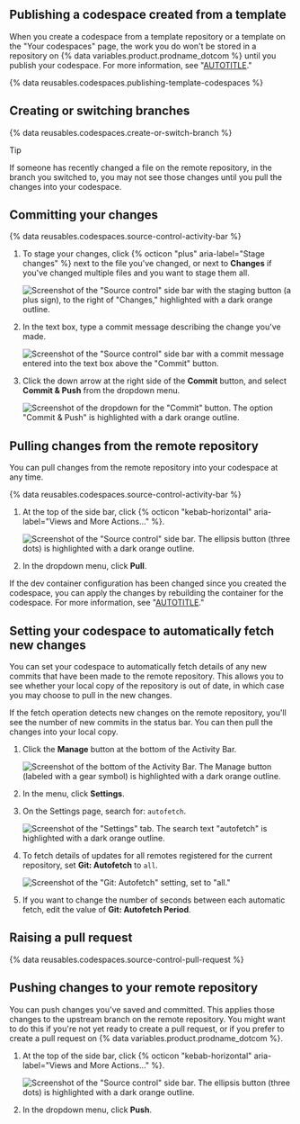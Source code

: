 ## Publishing a codespace created from a template

When you create a codespace from a template repository or a template on the "Your codespaces" page, the work you do won't be stored in a repository on {% data variables.product.prodname_dotcom %} until you publish your codespace. For more information, see "[AUTOTITLE](/codespaces/developing-in-codespaces/creating-a-codespace-from-a-template#publishing-to-a-repository-on-github)."

{% data reusables.codespaces.publishing-template-codespaces %}

## Creating or switching branches

{% data reusables.codespaces.create-or-switch-branch %}

> [!TIP]
> If someone has recently changed a file on the remote repository, in the branch you switched to, you may not see those changes until you pull the changes into your codespace.

## Committing your changes

{% data reusables.codespaces.source-control-activity-bar %}
1. To stage your changes, click  {% octicon "plus" aria-label="Stage changes" %} next to the file you've changed, or next to **Changes** if you've changed multiple files and you want to stage them all.

   ![Screenshot of the "Source control" side bar with the staging button (a plus sign), to the right of "Changes," highlighted with a dark orange outline.](/assets/images/help/codespaces/codespaces-commit-stage.png)

1. In the text box, type a commit message describing the change you've made.

   ![Screenshot of the "Source control" side bar with a commit message entered into the text box above the "Commit" button.](/assets/images/help/codespaces/codespaces-commit-commit-message.png)  

1. Click the down arrow at the right side of the **Commit** button, and select **Commit & Push** from the dropdown menu.

   ![Screenshot of the dropdown for the "Commit" button. The option "Commit & Push" is highlighted with a dark orange outline.](/assets/images/help/codespaces/commit-and-push-option.png)  

## Pulling changes from the remote repository

You can pull changes from the remote repository into your codespace at any time.

{% data reusables.codespaces.source-control-activity-bar %}
1. At the top of the side bar, click {% octicon "kebab-horizontal" aria-label="Views and More Actions..." %}.

   ![Screenshot of the "Source control" side bar. The ellipsis button (three dots) is highlighted with a dark orange outline.](/assets/images/help/codespaces/source-control-ellipsis-button.png)

1. In the dropdown menu, click **Pull**.

If the dev container configuration has been changed since you created the codespace, you can apply the changes by rebuilding the container for the codespace. For more information, see "[AUTOTITLE](/codespaces/setting-up-your-project-for-codespaces/adding-a-dev-container-configuration/introduction-to-dev-containers#applying-changes-to-your-configuration)."

## Setting your codespace to automatically fetch new changes

You can set your codespace to automatically fetch details of any new commits that have been made to the remote repository. This allows you to see whether your local copy of the repository is out of date, in which case you may choose to pull in the new changes.

If the fetch operation detects new changes on the remote repository, you'll see the number of new commits in the status bar. You can then pull the changes into your local copy.

1. Click the **Manage** button at the bottom of the Activity Bar.

   ![Screenshot of the bottom of the Activity Bar. The Manage button (labeled with a gear symbol) is highlighted with a dark orange outline.](/assets/images/help/codespaces/manage-button.png)

1. In the menu, click **Settings**.
1. On the Settings page, search for: `autofetch`.

   ![Screenshot of the "Settings" tab. The search text "autofetch" is highlighted with a dark orange outline.](/assets/images/help/codespaces/autofetch-search.png)

1. To fetch details of updates for all remotes registered for the current repository, set **Git: Autofetch** to `all`.

   ![Screenshot of the "Git: Autofetch" setting, set to "all."](/assets/images/help/codespaces/autofetch-all.png)

1. If you want to change the number of seconds between each automatic fetch, edit the value of **Git: Autofetch Period**.

## Raising a pull request

{% data reusables.codespaces.source-control-pull-request %}

## Pushing changes to your remote repository

You can push changes you've saved and committed. This applies those changes to the upstream branch on the remote repository. You might want to do this if you're not yet ready to create a pull request, or if you prefer to create a pull request on {% data variables.product.prodname_dotcom %}.

1. At the top of the side bar, click {% octicon "kebab-horizontal" aria-label="Views and More Actions..." %}.

   ![Screenshot of the "Source control" side bar. The ellipsis button (three dots) is highlighted with a dark orange outline.](/assets/images/help/codespaces/source-control-ellipsis-button-nochanges.png)

1. In the dropdown menu, click **Push**.
